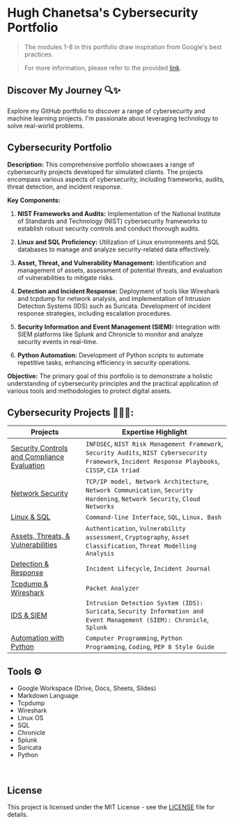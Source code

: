 <h1>Hugh Chanetsa's Cybersecurity Portfolio</a></h1>

> The modules 1-8 in this portfolio draw inspiration from Google's best practices.

> For more information, please refer to the provided [link](https://www.coursera.org/google-certificates/cybersecurity-certificate).

## Discover My Journey 🔍✨

Explore my GitHub portfolio to discover a range of cybersecurity and machine learning projects. I'm passionate about leveraging technology to solve real-world problems.

## Cybersecurity Portfolio

**Description:** This comprehensive portfolio showcases a range of cybersecurity projects developed for simulated clients. The projects encompass various aspects of cybersecurity, including frameworks, audits, threat detection, and incident response.

**Key Components:**

1. **NIST Frameworks and Audits:** Implementation of the National Institute of Standards and Technology (NIST) cybersecurity frameworks to establish robust security controls and conduct thorough audits.

2. **Linux and SQL Proficiency:** Utilization of Linux environments and SQL databases to manage and analyze security-related data effectively.

3. **Asset, Threat, and Vulnerability Management:** Identification and management of assets, assessment of potential threats, and evaluation of vulnerabilities to mitigate risks.

4. **Detection and Incident Response:** Deployment of tools like Wireshark and tcpdump for network analysis, and implementation of Intrusion Detection Systems (IDS) such as Suricata. Development of incident response strategies, including escalation procedures.

5. **Security Information and Event Management (SIEM):** Integration with SIEM platforms like Splunk and Chronicle to monitor and analyze security events in real-time.

6. **Python Automation:** Development of Python scripts to automate repetitive tasks, enhancing efficiency in security operations.

**Objective:** The primary goal of this portfolio is to demonstrate a holistic understanding of cybersecurity principles and the practical application of various tools and methodologies to protect digital assets.

## Cybersecurity Projects 👨🏽‍💻:
  
| Projects  | Expertise Highlight |
| --- | --- |
| [Security Controls and Compliance Evaluation](https://github.com/Hugh-Kumbi/LABURL)  | `INFOSEC`, `NIST Risk Management Framework`, `Security Audits`, `NIST Cybersecurity Framework`, `Incident Response Playbooks`, `CISSP`, `CIA triad` |
| [Network Security](https://github.com/Hugh-Kumbi/LABURL)  | `TCP/IP model, Network Architecture`, `Network Communication`, `Security Hardening`, `Network Security`, `Cloud Networks` |
| [Linux & SQL](https://github.com/Hugh-Kumbi/LABURL)  | `Command-line Interface`, `SQL`, `Linux, Bash` |
| [Assets, Threats, & Vulnerabilities](https://github.com/Hugh-Kumbi/LABURL)  | `Authentication`,  `Vulnerability assessment`, `Cryptography`, `Asset Classification`, `Threat Modelling Analysis` |
| [Detection & Response](https://github.com/Hugh-Kumbi/LABURL)  | `Incident Lifecycle`, `Incident Journal` |
| [Tcpdump & Wireshark](https://github.com/Hugh-Kumbi/LABURL)  | `Packet Analyzer` |
| [IDS & SIEM](https://github.com/Hugh-Kumbi/LABURL)  | `Intrusion Detection System (IDS): Suricata`, `Security Information and Event Management (SIEM): Chronicle`, `Splunk` |
| [Automation with Python](https://github.com/Hugh-Kumbi/LABURL) | `Computer Programming`, `Python Programming`, `Coding`, `PEP 8 Style Guide` |

## Tools ⚙️
- Google Workspace (Drive, Docs, Sheets, Slides)
- Markdown Language
- Tcpdump
- Wireshark
- Linux OS
- SQL
- Chronicle
- Splunk
- Suricata
- Python

<br>

## License

This project is licensed under the MIT License - see the [LICENSE](https://github.com/Hugh-Kumbi/Cybersecurity-Portfolio/blob/main/LICENSE) file for details.
